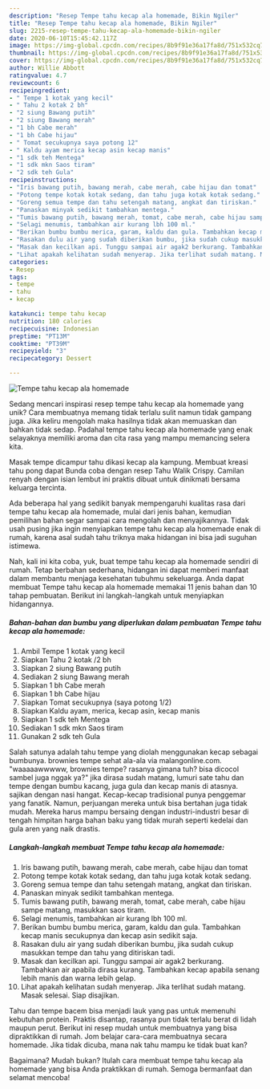 ```yaml
---
description: "Resep Tempe tahu kecap ala homemade, Bikin Ngiler"
title: "Resep Tempe tahu kecap ala homemade, Bikin Ngiler"
slug: 2215-resep-tempe-tahu-kecap-ala-homemade-bikin-ngiler
date: 2020-06-10T15:45:42.117Z
image: https://img-global.cpcdn.com/recipes/8b9f91e36a17fa8d/751x532cq70/tempe-tahu-kecap-ala-homemade-foto-resep-utama.jpg
thumbnail: https://img-global.cpcdn.com/recipes/8b9f91e36a17fa8d/751x532cq70/tempe-tahu-kecap-ala-homemade-foto-resep-utama.jpg
cover: https://img-global.cpcdn.com/recipes/8b9f91e36a17fa8d/751x532cq70/tempe-tahu-kecap-ala-homemade-foto-resep-utama.jpg
author: Willie Abbott
ratingvalue: 4.7
reviewcount: 6
recipeingredient:
- " Tempe 1 kotak yang kecil"
- " Tahu 2 kotak 2 bh"
- "2 siung Bawang putih"
- "2 siung Bawang merah"
- "1 bh Cabe merah"
- "1 bh Cabe hijau"
- " Tomat secukupnya saya potong 12"
- " Kaldu ayam merica kecap asin kecap manis"
- "1 sdk teh Mentega"
- "1 sdk mkn Saos tiram"
- "2 sdk teh Gula"
recipeinstructions:
- "Iris bawang putih, bawang merah, cabe merah, cabe hijau dan tomat"
- "Potong tempe kotak kotak sedang, dan tahu juga kotak kotak sedang."
- "Goreng semua tempe dan tahu setengah matang, angkat dan tiriskan."
- "Panaskan minyak sedikit tambahkan mentega."
- "Tumis bawang putih, bawang merah, tomat, cabe merah, cabe hijau sampe matang, masukkan saos tiram."
- "Selagi menumis, tambahkan air kurang lbh 100 ml."
- "Berikan bumbu bumbu merica, garam, kaldu dan gula. Tambahkan kecap manis secukupnya dan kecap asin sedikit saja."
- "Rasakan dulu air yang sudah diberikan bumbu, jika sudah cukup masukkan tempe dan tahu yang ditiriskan tadi."
- "Masak dan kecilkan api. Tunggu sampai air agak2 berkurang. Tambahkan air apabila dirasa kurang. Tambahkan kecap apabila senang lebih manis dan warna lebih gelap."
- "Lihat apakah kelihatan sudah menyerap. Jika terlihat sudah matang. Masak selesai. Siap disajikan."
categories:
- Resep
tags:
- tempe
- tahu
- kecap

katakunci: tempe tahu kecap 
nutrition: 180 calories
recipecuisine: Indonesian
preptime: "PT13M"
cooktime: "PT39M"
recipeyield: "3"
recipecategory: Dessert

---
```



![Tempe tahu kecap ala homemade](https://img-global.cpcdn.com/recipes/8b9f91e36a17fa8d/751x532cq70/tempe-tahu-kecap-ala-homemade-foto-resep-utama.jpg)

Sedang mencari inspirasi resep tempe tahu kecap ala homemade yang unik? Cara membuatnya memang tidak terlalu sulit namun tidak gampang juga. Jika keliru mengolah maka hasilnya tidak akan memuaskan dan bahkan tidak sedap. Padahal tempe tahu kecap ala homemade yang enak selayaknya memiliki aroma dan cita rasa yang mampu memancing selera kita.

Masak tempe dicampur tahu dikasi kecap ala kampung. Membuat kreasi tahu pong dapat Bunda coba dengan resep Tahu Walik Crispy. Camilan renyah dengan isian lembut ini praktis dibuat untuk dinikmati bersama keluarga tercinta.

Ada beberapa hal yang sedikit banyak mempengaruhi kualitas rasa dari tempe tahu kecap ala homemade, mulai dari jenis bahan, kemudian pemilihan bahan segar sampai cara mengolah dan menyajikannya. Tidak usah pusing jika ingin menyiapkan tempe tahu kecap ala homemade enak di rumah, karena asal sudah tahu triknya maka hidangan ini bisa jadi suguhan istimewa.


Nah, kali ini kita coba, yuk, buat tempe tahu kecap ala homemade sendiri di rumah. Tetap berbahan sederhana, hidangan ini dapat memberi manfaat dalam membantu menjaga kesehatan tubuhmu sekeluarga. Anda dapat membuat Tempe tahu kecap ala homemade memakai 11 jenis bahan dan 10 tahap pembuatan. Berikut ini langkah-langkah untuk menyiapkan hidangannya.

<!--inarticleads1-->

##### Bahan-bahan dan bumbu yang diperlukan dalam pembuatan Tempe tahu kecap ala homemade:

1. Ambil  Tempe 1 kotak yang kecil
1. Siapkan  Tahu 2 kotak /2 bh
1. Siapkan 2 siung Bawang putih
1. Sediakan 2 siung Bawang merah
1. Siapkan 1 bh Cabe merah
1. Siapkan 1 bh Cabe hijau
1. Siapkan  Tomat secukupnya (saya potong 1/2)
1. Siapkan  Kaldu ayam, merica, kecap asin, kecap manis
1. Siapkan 1 sdk teh Mentega
1. Sediakan 1 sdk mkn Saos tiram
1. Gunakan 2 sdk teh Gula


Salah satunya adalah tahu tempe yang diolah menggunakan kecap sebagai bumbunya. brownies tempe sehat ala-ala via malangonline.com. &#34;waaaaawwwww, brownies tempe? rasanya gimana tuh? bisa dicocol sambel juga nggak ya?&#34; jika dirasa sudah matang, lumuri sate tahu dan tempe dengan bumbu kacang, juga gula dan kecap manis di atasnya. sajikan dengan nasi hangat. Kecap-kecap tradisional punya penggemar yang fanatik. Namun, perjuangan mereka untuk bisa bertahan juga tidak mudah. Mereka harus mampu bersaing dengan industri-industri besar di tengah himpitan harga bahan baku yang tidak murah seperti kedelai dan gula aren yang naik drastis. 

<!--inarticleads2-->

##### Langkah-langkah membuat Tempe tahu kecap ala homemade:

1. Iris bawang putih, bawang merah, cabe merah, cabe hijau dan tomat
1. Potong tempe kotak kotak sedang, dan tahu juga kotak kotak sedang.
1. Goreng semua tempe dan tahu setengah matang, angkat dan tiriskan.
1. Panaskan minyak sedikit tambahkan mentega.
1. Tumis bawang putih, bawang merah, tomat, cabe merah, cabe hijau sampe matang, masukkan saos tiram.
1. Selagi menumis, tambahkan air kurang lbh 100 ml.
1. Berikan bumbu bumbu merica, garam, kaldu dan gula. Tambahkan kecap manis secukupnya dan kecap asin sedikit saja.
1. Rasakan dulu air yang sudah diberikan bumbu, jika sudah cukup masukkan tempe dan tahu yang ditiriskan tadi.
1. Masak dan kecilkan api. Tunggu sampai air agak2 berkurang. Tambahkan air apabila dirasa kurang. Tambahkan kecap apabila senang lebih manis dan warna lebih gelap.
1. Lihat apakah kelihatan sudah menyerap. Jika terlihat sudah matang. Masak selesai. Siap disajikan.


Tahu dan tempe bacem bisa menjadi lauk yang pas untuk memenuhi kebutuhan protein. Praktis disantap, rasanya pun tidak terlalu berat di lidah maupun perut. Berikut ini resep mudah untuk membuatnya yang bisa dipraktikkan di rumah. Jom belajar cara-cara membuatnya secara homemade. Jika tidak dicuba, mana nak tahu mampu ke tidak buat kan? 

Bagaimana? Mudah bukan? Itulah cara membuat tempe tahu kecap ala homemade yang bisa Anda praktikkan di rumah. Semoga bermanfaat dan selamat mencoba!
